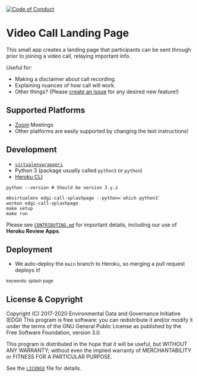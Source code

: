 [![Code of Conduct](https://img.shields.io/badge/%E2%9D%A4-code%20of%20conduct-blue.svg?style=flat)](https://github.com/edgi-govdata-archiving/overview/blob/main/CONDUCT.md)

# Video Call Landing Page

This small app creates a landing page that participants can be sent
through prior to joining a video call, relaying important info.

Useful for:
- Making a disclaimer about call recording.
- Explaining nuances of how call will work.
- Other things? (Please [create an issue][issue] for any desired new feature!)

## Supported Platforms

- [Zoom](https://zoom.us) Meetings
- Other platforms are easily supported by changing the text instructions!

## Development

- [`virtualenvwrapperi`](https://virtualenvwrapper.readthedocs.io/en/latest/install.html)
- Python 3 (package usually called `python3` or `python`)
- [Heroku CLI](https://devcenter.heroku.com/articles/heroku-cli)

```
python --version # Should be version 3.y.z

mkvirtualenv edgi-call-splashpage --python=`which python3`
workon edgi-call-splashpage
make setup
make run
```

Please see [`CONTRIBUTING.md`](CONTRIBUTING.md) for important details,
including our use of **Heroku Review Apps**.

## Deployment

* We auto-deploy the `main` branch to Heroku, so merging a pull
  request deploys it!

<sub>keywords: splash page</sub>

## License & Copyright

Copyright (C) 2017-2020 Environmental Data and Governance Initiative (EDGI)
This program is free software: you can redistribute it and/or modify it under the terms of the GNU General Public License as published by the Free Software Foundation, version 3.0.

This program is distributed in the hope that it will be useful, but WITHOUT ANY WARRANTY; without even the implied warranty of MERCHANTABILITY or FITNESS FOR A PARTICULAR PURPOSE.

See the [`LICENSE`](/LICENSE) file for details.

   [issue]: https://github.com/edgi-govdata-archiving/video-call-landing-page/issues/new
